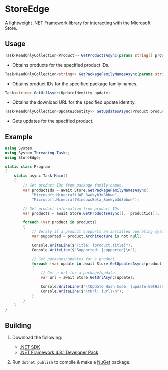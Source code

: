 # StoreEdge
A lightweight .NET Framework library for interacting with the Microsoft Store.

## Usage

```csharp
Task<ReadOnlyCollection<Product>> GetProductsAsync(params string[] productIds)
```
- Obtains products for the specified product IDs.

```csharp
Task<ReadOnlyCollection<string>> GetPackageFamilyNamesAsync(params string[] packageFamilyNames)
```
- Obtains product IDs for the specified package family names.

```csharp
Task<string> GetUrlAsync(UpdateIdentity update)
```
- Obtains the download URL for the specified update identity.

```csharp
Task<ReadOnlyCollection<UpdateIdentity>> GetUpdatesAsync(Product product)
```
- Gets updates for the specified product.

## Example
```csharp
using System;
using System.Threading.Tasks;
using StoreEdge;

static class Program
{
    static async Task Main()
    {
        // Get product IDs from package family names.
        var productIds = await Store.GetPackageFamilyNamesAsync(
            "Microsoft.MinecraftUWP_8wekyb3d8bbwe",
            "Microsoft.MinecraftWindowsBeta_8wekyb3d8bbwe");

        // Get product information from product IDs.
        var products = await Store.GetProductsAsync([.. productIds]);

        foreach (var product in products)
        {
            // Verify if a product supports an installed operating system's architecture.
            var supported = product.Architecture is not null;

            Console.WriteLine($"Title: {product.Title}");
            Console.WriteLine($"Supported: {supported}\n");

            // Get packages/updates for a product.
            foreach (var update in await Store.GetUpdatesAsync(product))
            {
                // Get a url for a package/update.
                var url = await Store.GetUrlAsync(update);

                Console.WriteLine($"\tUpdate Hash Code: {update.GetHashCode()}");
                Console.WriteLine($"\tUrl: {url}\n");
            }
        }
    }
}
```

## Building
1. Download the following:
    - [.NET SDK](https://dotnet.microsoft.com/en-us/download)
    - [.NET Framework 4.8.1 Developer Pack](https://dotnet.microsoft.com/en-us/download/dotnet-framework/thank-you/net481-developer-pack-offline-installer)

2. Run `dotnet publish` to compile & make a [NuGet](https://www.nuget.org/) package.